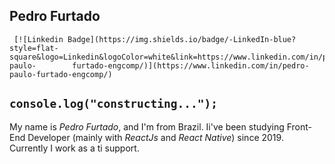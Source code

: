  ## Pedro Furtado

 
     [![Linkedin Badge](https://img.shields.io/badge/-LinkedIn-blue?style=flat-square&logo=Linkedin&logoColor=white&link=https://www.linkedin.com/in/pedro-paulo-        furtado-engcomp/)](https://www.linkedin.com/in/pedro-paulo-furtado-engcomp/) 
 

 
   <a href="https://reactjs.org/" target="_blank">
    <imgsrc="https://img.shields.io/badge/REACT-JS%20LIBRARY-59afc5?style=for-the-badge&logo=react" alt="react">
   </a>



## `console.log("constructing...");`
My name is *Pedro Furtado*, and I'm from Brazil. Ii've been studying Front-End Developer (mainly with *ReactJs* and *React Native*) since 2019. Currently I work as a ti support.
